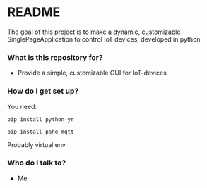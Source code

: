# README #

The goal of this project is to make a dynamic, customizable SinglePageApplication to control IoT devices, developed in python

### What is this repository for? ###

* Provide a simple, customizable GUI for IoT-devices

### How do I get set up? ###

You need:

	pip install python-yr

	pip install paho-mqtt

Probably virtual env

### Who do I talk to? ###
* Me